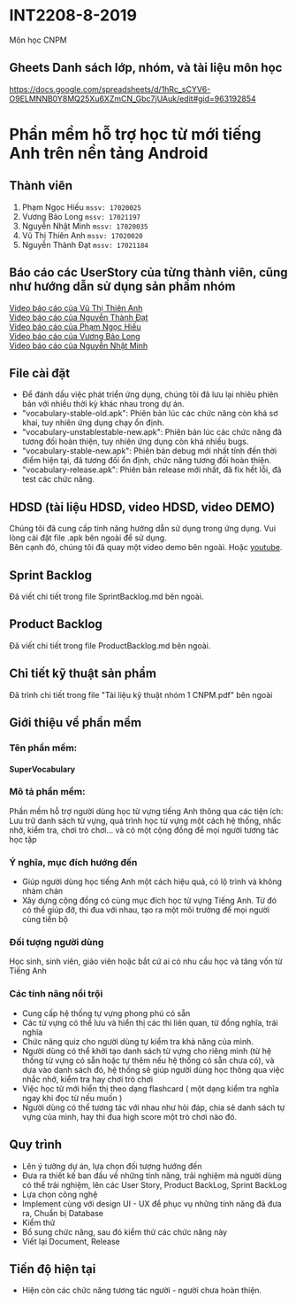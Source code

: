 ﻿# INT2208-8-2019
Môn học CNPM

## Gheets Danh sách lớp, nhóm, và tài liệu môn học

https://docs.google.com/spreadsheets/d/1hRc_sCYV6-O9ELMNNB0Y8MQ25Xu6XZmCN_Gbc7jUAuk/edit#gid=963192854  

# Phần mềm hỗ trợ học từ mới tiếng Anh trên nền tảng Android  

## Thành viên  
1. Phạm Ngọc Hiếu `mssv: 17020025`  
2. Vương Bảo Long `mssv: 17021197`    
3. Nguyễn Nhật Minh `mssv: 17020035`  
4. Vũ Thị Thiên Anh `mssv: 17020020`  
5. Nguyễn Thành Đạt `mssv: 17021184`  

## Báo cáo các UserStory của từng thành viên, cũng như hướng dẫn sử dụng sản phẩm nhóm  
[Video báo cáo của Vũ Thị Thiên Anh](https://www.youtube.com/watch?v=Gys20IEQ81E)  
[Video báo cáo của Nguyễn Thành Đạt](https://www.youtube.com/watch?v=Ftl1i1LIA5Y)  
[Video báo cáo của Phạm Ngọc Hiếu](https://youtu.be/qXeL1_9i78U)  
[Video báo cáo của Vương Bảo Long](https://www.youtube.com/watch?v=J_Hutor-dPs)  
[Video báo cáo của Nguyễn Nhật Minh](https://www.youtube.com/watch?v=DWSUQxiJfto)  

## File cài đặt  
* Để đánh dấu việc phát triển ứng dụng, chúng tôi đã lưu lại nhiêu phiên bản với nhiều thời kỳ khác nhau trong dự án.  
* "vocabulary-stable-old.apk": Phiên bản lúc các chức năng còn khá sơ khai, tuy nhiên ứng dụng chạy ổn định.
* "vocabulary-unstablestable-new.apk": Phiên bản lúc các chức năng đã tương đối hoàn thiện, tuy nhiên ứng dụng còn khá nhiều bugs.    
* "vocabulary-stable-new.apk": Phiên bản debug mới nhất tính đến thời điểm hiện tại, đã tương đối ổn định, chức năng tương đối hoàn thiện.    
* "vocabulary-release.apk": Phiên bản release mới nhất, đã fix hết lỗi, đã test các chức năng.  

## HDSD (tài liệu HDSD, video HDSD, video DEMO)  
Chúng tôi đã cung cấp tính năng hướng dẫn sử dụng trong ứng dụng. Vui lòng cài đặt file .apk bên ngoài để sử dụng.  
Bên cạnh đó, chúng tôi đã quay một video demo bên ngoài. Hoặc [youtube](https://youtu.be/mxsDaexLDDg).

## Sprint Backlog  
Đã viết chi tiết trong file SprintBacklog.md bên ngoài.  

## Product Backlog  
Đã viết chi tiết trong file ProductBacklog.md bên ngoài.  

## Chi tiết kỹ thuật sản phẩm  
Đã trình chi tiết trong file "Tài liệu kỹ thuật nhóm 1 CNPM.pdf" bên ngoài  

## Giới thiệu về phần mềm
### Tên phần mềm:  
#### SuperVocabulary  

### Mô tả phần mềm:
Phần mềm hỗ trợ người dùng học từ vựng tiếng Anh thông qua các tiện ích: Lưu trữ danh sách từ vựng, quá trình học từ vựng một cách hệ thống, nhắc nhở, kiểm tra, chơi trò chơi... và có một cộng đồng để mọi người tương tác học tập

### Ý nghĩa, mục đích hướng đến
* Giúp người dùng học tiếng Anh một cách hiệu quả, có lộ trình và không nhàm chán
* Xây dựng cộng đồng có cùng mục đích học từ vựng Tiếng Anh. Từ đó có thể giúp đỡ, thi đua với nhau, tạo ra một môi trường để mọi người cùng tiến bộ

### Đối tượng người dùng
Học sinh, sinh viên, giáo viên hoặc bắt cứ ai có nhu cầu học và tăng vốn từ Tiếng Anh

### Các tính năng nổi trội
* Cung cấp hệ thống tự vựng phong phú có sẵn  
* Các từ vựng có thể lưu và hiển thị các thì liên quan, từ đồng nghĩa, trái nghĩa  
* Chức năng quiz cho người dùng tự kiểm tra khả năng của mình.  
* Người dùng có thể khởi tạo danh sách từ vựng cho riêng mình (từ hệ thống từ vựng có sẵn hoặc tự thêm nếu hệ thống có sẵn chưa có), và dựa vào danh sách đó, hệ thống sẽ giúp người dùng học thông qua việc nhắc nhở, kiểm tra hay chơi trò chơi  
* Việc học từ mới hiển thị theo dạng flashcard ( một dạng kiểm tra nghĩa ngay khi đọc từ nếu muốn )  
* Người dùng có thể tương tác với nhau như hỏi đáp, chia sẻ danh sách tự vựng của mình, hay thi đua high score một trò chơi nào đó.  

## Quy trình  
* Lên ý tưởng dự án, lựa chọn đối tượng hướng đến  
* Đưa ra thiết kế ban đầu về những tính năng, trải nghiệm mà người dùng có thể trải nghiệm, lên các User Story, Product BackLog, Sprint BackLog  
* Lựa chọn công nghệ  
* Implement cùng với design UI - UX để phục vụ những tính năng đã đưa ra, Chuẩn bị Database  
* Kiểm thử  
* Bổ sung chức năng, sau đó kiểm thử các chức năng này    
* Viết lại Document, Release  
  
## Tiến độ hiện tại   
* Hiện còn các chức năng tương tác người - người chưa hoàn thiện.  


